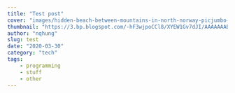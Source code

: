 ```yaml
---
title: "Test post"
cover: "images/hidden-beach-between-mountains-in-north-norway-picjumbo-com"
thumbnail: "https://3.bp.blogspot.com/-hF3wjpoCCl8/XYEW1Gv7dJI/AAAAAAABHQw/6EbIEEGnJVUYDS0TsGQ0R7Dk7G-q2vSxwCK4BGAYYCw/s640/IMG_20170623_205832_047.jpg"
author: "nqhung"
slug: test
date: "2020-03-30"
category: "tech"
tags:
    - programming
    - stuff
    - other
---
```

